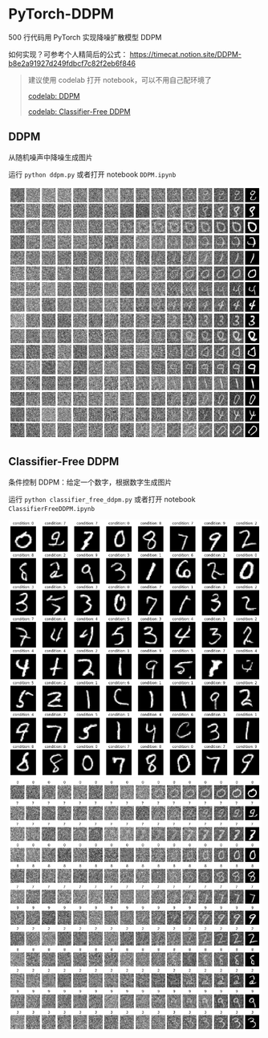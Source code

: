 # PyTorch-DDPM

500 行代码用 PyTorch 实现降噪扩散模型 DDPM

如何实现？可参考个人精简后的公式： https://timecat.notion.site/DDPM-b8e2a91927d249fdbcf7c82f2eb6f846

> 建议使用 codelab 打开 notebook，可以不用自己配环境了
> 
> [codelab: DDPM](https://colab.research.google.com/github/LinXueyuanStdio/PyTorch-DDPM/blob/master/DDPM.ipynb)
> 
> [codelab: Classifier-Free DDPM](https://colab.research.google.com/github/LinXueyuanStdio/PyTorch-DDPM/blob/master/ClassifierFreeDDPM.ipynb)

## DDPM

从随机噪声中降噪生成图片

运行 `python ddpm.py` 或者打开 notebook `DDPM.ipynb`

![](assets/DDPM_each_step.png)

## Classifier-Free DDPM

条件控制 DDPM：给定一个数字，根据数字生成图片

运行 `python classifier_free_ddpm.py` 或者打开 notebook `ClassifierFreeDDPM.ipynb`

![](assets/classifier_free_DDPM_all.png)
![](assets/classifier_free_DDPM_each_step.png)
